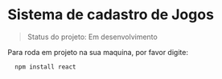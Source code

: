 # Sistema de cadastro de Jogos

>Status do projeto: Em desenvolvimento

Para roda em projeto na sua maquina, por favor digite:

```
  npm install react
```
